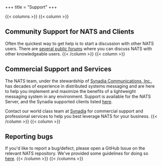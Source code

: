 +++
title = "Support"
+++

{{< columns >}}
{{< column >}}
## Community Support for NATS and Clients

Often the quickest way to get help is to start a discussion with other NATS users. There are [several public forums](/contributing#community-help) where you can discuss NATS with other knowledgeable users.
{{< /column >}}
{{< column >}}
## Commercial Support and Services

The NATS team, under the stewardship of [Synadia Communications, Inc.](https://synadia.com), has decades of experience in distributed systems messaging and are here to help you implement and maximize the benefits of a lightweight messaging system in any environment. Support is available for the NATS Server, and the Synadia supported clients listed [here](/download).

Contact our world class team at [Synadia](https://synadia.com) for commercial support and professional services to help you best leverage NATS for your business.
{{< /column >}}
{{< column >}}
## Reporting bugs

If you'd like to report a bug/defect, please open a GitHub Issue on the relevant NATS repository. We've provided some guidelines for doing so [here](/contributing).
{{< /column >}}
{{< /columns >}}
